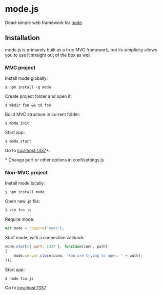 mode.js
===

Dead-simple web framework for [node](http://nodejs.org).

## Installation

mode.js is primarely built as a true MVC framework, but its simplicity allows you to use it straight out of the box as well.

### MVC project

Install mode globally:

    $ npm install -g mode

Create project folder and open it:

    $ mkdir foo && cd foo

Build MVC structure in current folder:

    $ mode init

Start app:

    $ mode start

Go to [localhost:1337](http://localhost:1337)*.

\* Change port or other options in conf/settings.js

### Non-MVC project

Install mode locally:

    $ npm install mode

Open new .js file:

    $ vim foo.js

Require mode:

```js
var mode = require('mode');
```

Start mode, with a connection callback:

```js
mode.start({ port: 1337 }, function(conn, path)
{
    mode.server.close(conn, 'You are trying to open: ' + path);
});
```

Start app:

    $ node foo.js

Go to [localhost:1337](http://localhost:1337)